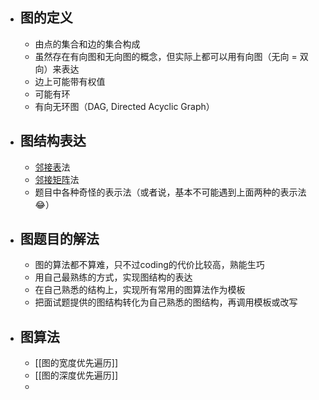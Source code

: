 - ## 图的定义
	- 由点的集合和边的集合构成
	- 虽然存在有向图和无向图的概念，但实际上都可以用有向图（无向 = 双向）来表达
	- 边上可能带有权值
	- 可能有环
	- 有向无环图（DAG, Directed Acyclic Graph）
- ## 图结构表达
	- [邻接表](https://zh.wikipedia.org/wiki/%E9%82%BB%E6%8E%A5%E8%A1%A8)法
	- [邻接矩阵](https://zh.wikipedia.org/wiki/%E9%82%BB%E6%8E%A5%E7%9F%A9%E9%98%B5)法
	- 题目中各种奇怪的表示法（或者说，基本不可能遇到上面两种的表示法😂）
- ## 图题目的解法
	- 图的算法都不算难，只不过coding的代价比较高，熟能生巧
	- 用自己最熟练的方式，实现图结构的表达
	- 在自己熟悉的结构上，实现所有常用的图算法作为模板
	- 把面试题提供的图结构转化为自己熟悉的图结构，再调用模板或改写
- ## 图算法
	- [[图的宽度优先遍历]]
	- [[图的深度优先遍历]]
	-